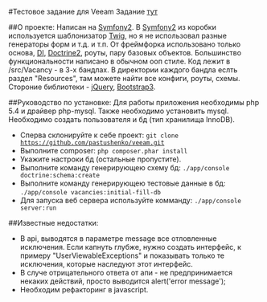 #Тестовое задание для Veeam
Задание [тут](task.txt)

##О проекте:
Написан на [Symfony2](http://symfony.com/). В [Symfony2](http://symfony.com/) из коробки используется шаблонизатор [Twig](http://twig.sensiolabs.org/), но я не использовал разные генераторы форм и т.д. и т.п.
От фреймфорка использовано только основа, [DI](http://symfony.com/doc/current/components/dependency_injection/introduction.html), [Doctrine2](http://www.doctrine-project.org/), роуты, пару базовых объектов.
Большинство функциональности написано в обычном ооп стиле.
Код лежит в /src/Vacancy - в 3-х бандлах. В директории каждого бандла еслть раздел "Resources", там можете найти все конфиги, роуты, схемы.
Стороние библиотеки - [jQuery](https://jquery.org/), [Bootstrap3](http://getbootstrap.com/).

##Руководство по установке:
Для работы приложения необходимы php 5.4 и драйвер php-mysql.
Также необходимо установить mysql.
Необходимо создать пользователя и бд (тип хранилища InnoDB).
* Сперва склонируйте к себе проект: <code>git clone https://github.com/pastushenko/veeam.git</code>
* Выполните composer: <code>php composer.phar install</code>
* Укажите настроки бд (остальные пропустите).
* Выполните команду генерирующею схему бд: <code>./app/console doctrine:schema:create</code>
* Выполните команду генерирующею тестовые данные в бд: <code>./app/console vacancies:initial-fill-db</code>
* Для запуска веб сервера используйте комманду: <code>./app/console server:run</code>

##Известные недостатки:
* В api, выводятся в параметре message все отловленные исключения.
Если капнуть глубже, нужно создать интерфейс, к примеру "UserViewableExceptions" и показывать только те исключения, которые наследуют этот интерфейс.
* В случе отрицательного ответа от апи - не предпринимается некаких действий, просто выводится alert('error message');
* Необходим рефакторинг в javascript.